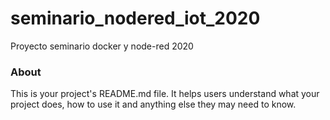seminario_nodered_iot_2020
==========================

Proyecto seminario docker y node-red 2020

### About

This is your project's README.md file. It helps users understand what your
project does, how to use it and anything else they may need to know.